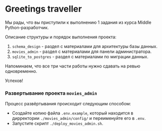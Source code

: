 # Greetings traveller

Мы рады, что вы приступили к выполнению 1 задания из курса Middle Python-разработчик.
 
Описание структуры и порядок выполнения проекта:
1. `schema_design` - раздел c материалами для архитектуры базы данных.
2. `movies_admin` - раздел с материалами для панели администратора.
3. `sqlite_to_postgres` - раздел с материалами по миграции данных.

Напоминаем, что все три части работы нужно сдавать на ревью одновременно.

Успехов!

### Развертывание проекта `movies_admin`

Процесс развёртывания происходит следующим способом:
- Создайте копию файла `.env.example`, который находится в дирректории `./movies_admin/config/` и переименуйте его в `.env`.
- Запустите скрипт `./deploy_movies_admin.sh`.
